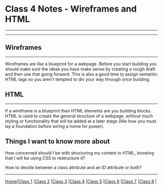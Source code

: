 # Class 4 Notes - Wireframes and HTML

---
---

## Wireframes

---
Wireframes are like a blueprint for a webpage. Before you start building you should make sure the ideas you have make sense by creating a rough draft and then use that going forward. This is also a good time to assign semantic HTML tags so you aren't tempted to div your way through once building.

## HTML

 ---
 If a wireframe is a blueprint then HTML elements are you building blocks. HTML is used to create the general structure of a webpage, without much styling or functionality that will be added at a later stage (like how you must lay a foundation before wiring a home for power).

## Things I want to know more about

How concerned should I be with structuring my content in HTML, knowing that I will be using CSS to restructure it?

How to decide between a class attribute and an ID attribute or both?

---

[Home](/reading-notes)|[Class 1](class1) |[Class 2](class2) |[Class 3](class3) |[Class 4](class4) |[Class 5](class5) |[Class 6](class6) |[Class 7](class7) |[Class 8](class8) |

